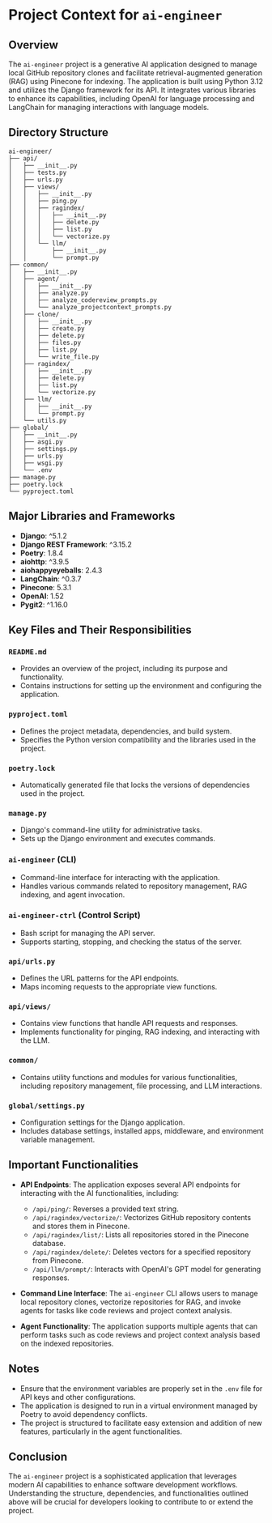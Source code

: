# Project Context for `ai-engineer`

## Overview
The `ai-engineer` project is a generative AI application designed to manage local GitHub repository clones and facilitate retrieval-augmented generation (RAG) using Pinecone for indexing. The application is built using Python 3.12 and utilizes the Django framework for its API. It integrates various libraries to enhance its capabilities, including OpenAI for language processing and LangChain for managing interactions with language models.

## Directory Structure
```
ai-engineer/
├── api/
│   ├── __init__.py
│   ├── tests.py
│   ├── urls.py
│   ├── views/
│   │   ├── __init__.py
│   │   ├── ping.py
│   │   ├── ragindex/
│   │   │   ├── __init__.py
│   │   │   ├── delete.py
│   │   │   ├── list.py
│   │   │   └── vectorize.py
│   │   └── llm/
│   │       ├── __init__.py
│   │       └── prompt.py
├── common/
│   ├── __init__.py
│   ├── agent/
│   │   ├── __init__.py
│   │   ├── analyze.py
│   │   ├── analyze_codereview_prompts.py
│   │   └── analyze_projectcontext_prompts.py
│   ├── clone/
│   │   ├── __init__.py
│   │   ├── create.py
│   │   ├── delete.py
│   │   ├── files.py
│   │   ├── list.py
│   │   └── write_file.py
│   ├── ragindex/
│   │   ├── __init__.py
│   │   ├── delete.py
│   │   ├── list.py
│   │   └── vectorize.py
│   ├── llm/
│   │   ├── __init__.py
│   │   └── prompt.py
│   └── utils.py
├── global/
│   ├── __init__.py
│   ├── asgi.py
│   ├── settings.py
│   ├── urls.py
│   ├── wsgi.py
│   └── .env
├── manage.py
├── poetry.lock
└── pyproject.toml
```

## Major Libraries and Frameworks
- **Django**: ^5.1.2
- **Django REST Framework**: ^3.15.2
- **Poetry**: 1.8.4
- **aiohttp**: ^3.9.5
- **aiohappyeyeballs**: 2.4.3
- **LangChain**: ^0.3.7
- **Pinecone**: 5.3.1
- **OpenAI**: 1.52
- **Pygit2**: ^1.16.0

## Key Files and Their Responsibilities

### `README.md`
- Provides an overview of the project, including its purpose and functionality.
- Contains instructions for setting up the environment and configuring the application.

### `pyproject.toml`
- Defines the project metadata, dependencies, and build system.
- Specifies the Python version compatibility and the libraries used in the project.

### `poetry.lock`
- Automatically generated file that locks the versions of dependencies used in the project.

### `manage.py`
- Django's command-line utility for administrative tasks.
- Sets up the Django environment and executes commands.

### `ai-engineer` (CLI)
- Command-line interface for interacting with the application.
- Handles various commands related to repository management, RAG indexing, and agent invocation.

### `ai-engineer-ctrl` (Control Script)
- Bash script for managing the API server.
- Supports starting, stopping, and checking the status of the server.

### `api/urls.py`
- Defines the URL patterns for the API endpoints.
- Maps incoming requests to the appropriate view functions.

### `api/views/`
- Contains view functions that handle API requests and responses.
- Implements functionality for pinging, RAG indexing, and interacting with the LLM.

### `common/`
- Contains utility functions and modules for various functionalities, including repository management, file processing, and LLM interactions.

### `global/settings.py`
- Configuration settings for the Django application.
- Includes database settings, installed apps, middleware, and environment variable management.

## Important Functionalities
- **API Endpoints**: The application exposes several API endpoints for interacting with the AI functionalities, including:
  - `/api/ping/`: Reverses a provided text string.
  - `/api/ragindex/vectorize/`: Vectorizes GitHub repository contents and stores them in Pinecone.
  - `/api/ragindex/list/`: Lists all repositories stored in the Pinecone database.
  - `/api/ragindex/delete/`: Deletes vectors for a specified repository from Pinecone.
  - `/api/llm/prompt/`: Interacts with OpenAI's GPT model for generating responses.

- **Command Line Interface**: The `ai-engineer` CLI allows users to manage local repository clones, vectorize repositories for RAG, and invoke agents for tasks like code reviews and project context analysis.

- **Agent Functionality**: The application supports multiple agents that can perform tasks such as code reviews and project context analysis based on the indexed repositories.

## Notes
- Ensure that the environment variables are properly set in the `.env` file for API keys and other configurations.
- The application is designed to run in a virtual environment managed by Poetry to avoid dependency conflicts.
- The project is structured to facilitate easy extension and addition of new features, particularly in the agent functionalities.

## Conclusion
The `ai-engineer` project is a sophisticated application that leverages modern AI capabilities to enhance software development workflows. Understanding the structure, dependencies, and functionalities outlined above will be crucial for developers looking to contribute to or extend the project.
